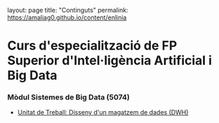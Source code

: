 layout: page
title: "Continguts"
permalink: https://amaliag0.github.io/content/enlinia

# Curs d'especialització de FP Superior d'Intel·ligència Artificial i Big Data  

### Mòdul Sistemes de Big Data (5074)
- [Unitat de Treball: Disseny d'un magatzem de dades (DWH)](fp-ia-bigdata.html)

